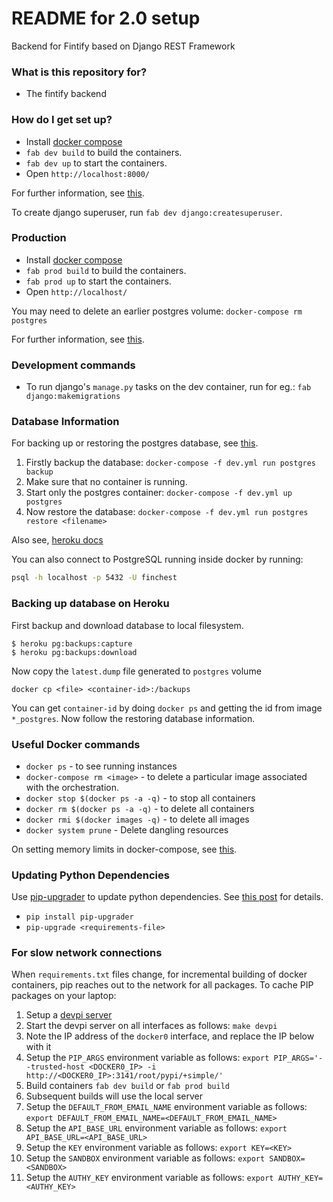 # README for 2.0 setup #

Backend for Fintify based on Django REST Framework

### What is this repository for? ###

* The fintify backend

### How do I get set up? ###

* Install [docker compose](https://docs.docker.com/compose/install/)
* `fab dev build` to build the containers.
* `fab dev up` to start the containers.
* Open `http://localhost:8000/`

For further information, see [this](https://cookiecutter-django.readthedocs.io/en/latest/developing-locally-docker.html).

To create django superuser, run `fab dev django:createsuperuser`.

### Production ###

* Install [docker compose](https://docs.docker.com/compose/install/)
* `fab prod build` to build the containers.
* `fab prod up` to start the containers.
* Open `http://localhost/`

You may need to delete an earlier postgres volume: `docker-compose rm postgres`

For further information, see [this](https://cookiecutter-django.readthedocs.io/en/latest/deployment-with-docker.html).

### Development commands ###

* To run django's `manage.py` tasks on the dev container, run for eg.:  `fab django:makemigrations`

### Database Information ###

For backing up or restoring the postgres database, see [this](https://cookiecutter-django.readthedocs.io/en/latest/docker-postgres-backups.html).

1. Firstly backup the database: `docker-compose -f dev.yml run postgres backup`
1. Make sure that no container is running.
1. Start only the postgres container: `docker-compose -f dev.yml up postgres`
1. Now restore the database: `docker-compose -f dev.yml run postgres restore <filename>`

Also see, [heroku docs](https://devcenter.heroku.com/articles/heroku-postgres-import-export)

You can also connect to PostgreSQL running inside docker by running:

```bash
psql -h localhost -p 5432 -U finchest
```

### Backing up database on Heroku ###

First backup and download database to local filesystem.

```
$ heroku pg:backups:capture
$ heroku pg:backups:download
```

Now copy the `latest.dump` file generated to `postgres` volume

```
docker cp <file> <container-id>:/backups
```

You can get `container-id` by doing `docker ps` and getting the id from image `*_postgres`. Now follow the restoring database information.

### Useful Docker commands ###

* `docker ps` - to see running instances
* `docker-compose rm <image>` - to delete a particular image associated with the orchestration.
* `docker stop $(docker ps -a -q)` - to stop all containers
* `docker rm $(docker ps -a -q)` - to delete all containers
* `docker rmi $(docker images -q)` - to delete all images
* `docker system prune` - Delete dangling resources

On setting memory limits in docker-compose, see [this](https://docs.docker.com/compose/compose-file/#/cpushares-cpuquota-cpuset-domainname-hostname-ipc-macaddress-memlimit-memswaplimit-oomscoreadj-privileged-readonly-restart-shmsize-stdinopen-tty-user-workingdir).

### Updating Python Dependencies ###

Use [pip-upgrader](https://github.com/simion/pip-upgrader) to update python dependencies. See [this post](https://stackoverflow.com/questions/2720014/upgrading-all-packages-with-pip/43642193#43642193) for details.

- `pip install pip-upgrader`
- `pip-upgrade <requirements-file>`

### For slow network connections ###

When `requirements.txt` files change, for incremental building of docker containers, pip reaches out to the network for all packages.
To cache PIP packages on your laptop:

1. Setup a [devpi server](http://doc.devpi.net/latest/quickstart-server.html)
1. Start the devpi server on all interfaces as follows: `make devpi`
1. Note the IP address of the `docker0` interface, and replace the IP below with it
1. Setup the `PIP_ARGS` environment variable as follows:  `export PIP_ARGS='--trusted-host <DOCKER0_IP> -i http://<DOCKER0_IP>:3141/root/pypi/+simple/'`
1. Build containers `fab dev build` or `fab prod build`
1. Subsequent builds will use the local server
1. Setup the `DEFAULT_FROM_EMAIL_NAME` environment variable as follows: `export DEFAULT_FROM_EMAIL_NAME=<DEFAULT_FROM_EMAIL_NAME>`
1. Setup the `API_BASE_URL` environment variable as follows: `export API_BASE_URL=<API_BASE_URL>`
1. Setup the `KEY` environment variable as follows: `export KEY=<KEY>`
1. Setup the `SANDBOX` environment variable as follows: `export SANDBOX=<SANDBOX>`
1. Setup the `AUTHY_KEY` environment variable as follows: `export AUTHY_KEY=<AUTHY_KEY>`




